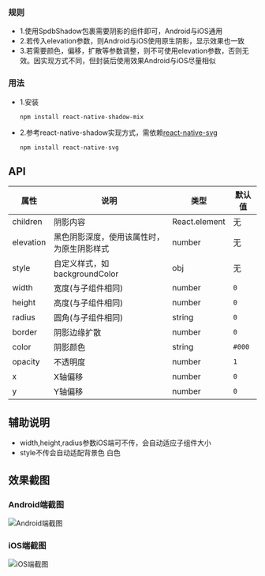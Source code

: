 
### 规则
- 1.使用SpdbShadow包裹需要阴影的组件即可，Android与iOS通用
- 2.若传入elevation参数，则Android与iOS使用原生阴影，显示效果也一致
- 3.若需要颜色，偏移，扩散等参数调整，则不可使用elevation参数，否则无效。因实现方式不同，但封装后使用效果Android与iOS尽量相似

### 用法
- 1.安装
  ```
  npm install react-native-shadow-mix
  ```
- 2.参考react-native-shadow实现方式，需依赖[react-native-svg](https://www.npmjs.com/package/react-native-svg)
  ```
  npm install react-native-svg
  ```

## API

属性 | 说明 | 类型 | 默认值
----|-----|------|------
| children      | 阴影内容        | React.element |  无  |
| elevation      | 黑色阴影深度，使用该属性时，为原生阴影样式        | number |  无  |
| style      | 自定义样式，如backgroundColor        | obj |  无  |
| width      | 宽度(与子组件相同)       | number |  `0`  |
| height      | 高度(与子组件相同)        | number |  `0`  |
| radius      | 圆角(与子组件相同)       | string |  `0`  |
| border      | 阴影边缘扩散       | number |  `0`  |
| color      | 阴影颜色       | string |  `#000`  |
| opacity      | 不透明度       | number |  `1`  |
| x      | X轴偏移       | number |  `0`  |
| y      | Y轴偏移       | number |  `0`  |


## 辅助说明
- width,height,radius参数iOS端可不传，会自动适应子组件大小
- style不传会自动适配背景色 白色

## 效果截图
### Android端截图
![Android端截图](https://ftp.bmp.ovh/imgs/2019/11/57736e87d17ec1aa.jpg)
### iOS端截图
![iOS端截图](https://ftp.bmp.ovh/imgs/2019/11/c9157e06f53c2880.png)

